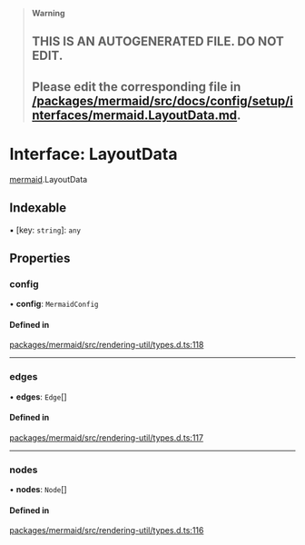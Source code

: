 > **Warning**
>
> ## THIS IS AN AUTOGENERATED FILE. DO NOT EDIT.
>
> ## Please edit the corresponding file in [/packages/mermaid/src/docs/config/setup/interfaces/mermaid.LayoutData.md](../../../../packages/mermaid/src/docs/config/setup/interfaces/mermaid.LayoutData.md).

# Interface: LayoutData

[mermaid](../modules/mermaid.md).LayoutData

## Indexable

▪ \[key: `string`]: `any`

## Properties

### config

• **config**: `MermaidConfig`

#### Defined in

[packages/mermaid/src/rendering-util/types.d.ts:118](https://github.com/mermaid-js/mermaid/blob/master/packages/mermaid/src/rendering-util/types.d.ts#L118)

---

### edges

• **edges**: `Edge`\[]

#### Defined in

[packages/mermaid/src/rendering-util/types.d.ts:117](https://github.com/mermaid-js/mermaid/blob/master/packages/mermaid/src/rendering-util/types.d.ts#L117)

---

### nodes

• **nodes**: `Node`\[]

#### Defined in

[packages/mermaid/src/rendering-util/types.d.ts:116](https://github.com/mermaid-js/mermaid/blob/master/packages/mermaid/src/rendering-util/types.d.ts#L116)
